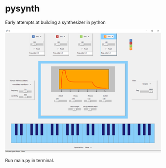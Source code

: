 # pysynth
Early attempts at building a synthesizer in python

![Synth screenshot](./static/screenshots/screenshot1.png?raw=true "Screenshot of the synth GUI")

Run main.py in terminal.
